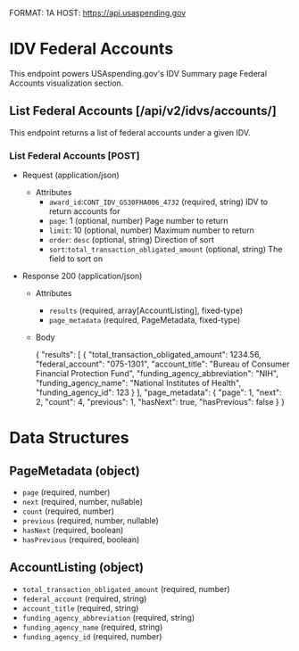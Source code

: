 FORMAT: 1A
HOST: https://api.usaspending.gov

# IDV Federal Accounts

This endpoint powers USAspending.gov's IDV Summary page Federal Accounts visualization section.

## List Federal Accounts [/api/v2/idvs/accounts/]

This endpoint returns a list of federal accounts under a given IDV.

### List Federal Accounts [POST]
+ Request (application/json)
    + Attributes
        + `award_id`:`CONT_IDV_GS30FHA006_4732` (required, string) 
            IDV to return accounts for
        + `page`: 1 (optional, number)
            Page number to return
        + `limit`: 10 (optional, number)
            Maximum number to return
        + `order`: `desc` (optional, string)
            Direction of sort
        + `sort`:`total_transaction_obligated_amount` (optional, string)
            The field to sort on

+ Response 200 (application/json)
    + Attributes 
       + `results` (required, array[AccountListing], fixed-type)
       + `page_metadata` (required, PageMetadata, fixed-type)
    + Body
        
        {
            "results": [
                {
                    "total_transaction_obligated_amount": 1234.56,
                    "federal_account": "075-1301",
                    "account_title": "Bureau of Consumer Financial Protection Fund",
                    "funding_agency_abbreviation": "NIH",
                    "funding_agency_name": "National Institutes of Health",
                    "funding_agency_id": 123
                }
            ],
            "page_metadata": {
                "page": 1,
                "next": 2,
                "count": 4,
                "previous": 1,
                "hasNext": true,
                "hasPrevious": false
            }
        }
        

# Data Structures

## PageMetadata (object)
+ `page` (required, number)
+ `next` (required, number, nullable)
+ `count` (required, number)
+ `previous` (required, number, nullable)
+ `hasNext` (required, boolean)
+ `hasPrevious` (required, boolean)

## AccountListing (object)
+ `total_transaction_obligated_amount` (required, number)
+ `federal_account` (required, string)
+ `account_title` (required, string)
+ `funding_agency_abbreviation` (required, string)
+ `funding_agency_name` (required, string)
+ `funding_agency_id` (required, number)